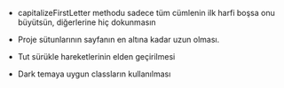 * capitalizeFirstLetter methodu sadece tüm cümlenin ilk harfi boşsa onu büyütsün, diğerlerine hiç dokunmasın

* Proje sütunlarının sayfanın en altına kadar uzun olması.
* Tut sürükle hareketlerinin elden geçirilmesi
* Dark temaya uygun classların kullanılması